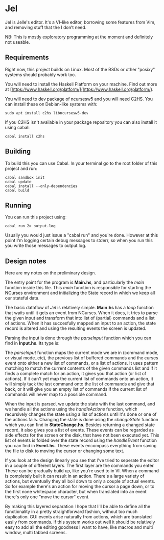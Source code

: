 Jel
===

Jel is Jelle's editor. It's a VI-like editor, borrowing some features
from Vim, and removing stuff that the I don't need.

NB: This is mostly exploratory programming at the moment and definitely not
useable.

Requirements
------------
Right now, this project builds on Linux. Most of the BSDs or other "posixy"
systems should probably work too.

You will need to install the Haskell Platform on your machine. Find out more at
[https://www.haskell.org/platform/](https://www.haskell.org/platform/).

You will need to dev package of ncursesw5 and you will need C2HS. You can
install these on Debian-like systems with:

```
sudo apt install c2hs libncursesw5-dev
```

If you C2HS isn't available in your package repository you can also install it
using cabal:

```
cabal install c2hs
```

Building
--------
To build this you can use Cabal. In your terminal go to the root folder of this
project and run:

```
cabal sandbox init
cabal update
cabal install --only-dependencies
cabal build
```

Running
-------
You can run this project using:

```
cabal run 2> output.log
```

Usually you would just issue a "cabal run" and you're done. However at this
point I'm logging certain debug messages to stderr, so when you run this you
write those messages to output.log.

Design notes
------------
Here are my notes on the preliminary design.

The entry point for the program is **Main.hs**, and particularly the *main*
function inside this file. This *main* function is responsible for starting the
NCurses environment and initializing the State record in which we keep all our
stateful data.

The basic dataflow of *Jel* is relatively simple. **Main.hs** has a *loop*
function that waits until it gets an event from NCurses. When it does,
it tries to parse the given input and transform that into list of (partial)
commands and a list of actions. When it has succesfully mapped an input to an
action, the state record is altered and using the resulting events the screen
is updated.

Parsing the input is done through the *parseInput* function which you can find
in **Input.hs**. Its type is:

The *parseInput* function maps the current mode we are in (command mode, or
visual mode..etc), the previous list of buffered commands and the curses event
onto either a new list of commands, or a list of actions. It uses pattern
matching to match the current contents of the given commands list and if it
finds a complete match for an action, it gives you that action (or list of
actions).  If it can't yet map the current list of commands onto an action, it
will simply tack the last command onto the list of commands and give that back,
or it will give you an empty list of commands if the current list of commands
will never map to a possible command.

When the input is parsed, we update the state with the last command, and we
handle all the actions using the *handleActions* function, which recursively
changes the state using a list of actions until it's done or one of the actions
fails. Changing the state is done using the *changeState* function which you
can find in **StateChange.hs**. Besides returning a changed state record, it
also gives you a list of events. These events can be regarded as side effects
for the screen or the disk, that have not been executed yet. This list of
events is folded over the state record using the *handleEvent* function you can
find in **Event.hs**. These events encompass everything from saving the file to
disk to moving the cursor or changing some text.

If you look at the design linearly you see that I've tried to seperate the
editor in a couple of different layers. The first layer are the commands you
enter. These can be gradually build up, like you're used to in VI. When a
command is completely built it can result in an action. There's a large variety
of actions, but eventually they all boil down to only a couple of actual
events. So for example there's an action for moving the cursor a page down, or
to the first none whitespace character, but when translated into an event
there's only one "move the cursor" event.

By making this layered separation I hope that I'll be able to define all the
functionality in a pretty straightforward fashion, without too much
duplication.  GUI events arise naturally from actions, which are translated
easily from commands. If this system works out well it should be relatively
easy to add all the editing goodness I want to have, like macros and multi
window, multi tabbed screens.
